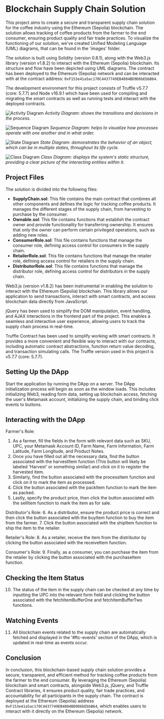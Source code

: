 # Blockchain Supply Chain Solution

This project aims to create a secure and transparent supply chain solution for the coffee industry using the Ethereum (Sepolia) blockchain. The solution allows tracking of coffee products from the farmer to the end consumer, ensuring product quality and fair trade practices. To visualize the functioning of our solution, we've created Unified Modeling Language (UML) diagrams, that can be found in the 'images' folder.

The solution is built using Solidity (version 0.8.1), along with the Web3.js library (version v1.8.2) to interact with the Ethereum (Sepolia) blockchain. Its structure and flow have been depicted using UML diagrams. The contract has been deployed to the Ethereum (Sepolia) network and can be interacted with at the contract address: `0xF153e41a5ac170C4437749EB4804BD9D6bEbbB64`.

The development environment for this project consists of Truffle v5.7.7 (core: 5.7.7) and Node v16.9.1 which have been used for compiling and migrating the smart contracts as well as running tests and interact with the deployed contracts.

![Activity Diagram](images/Diagram-Activity.png)
*Activity Diagram: shows the transitions and decisions in the process.*

![Sequence Diagram](images/Diagram-Sequence.png)
*Sequence Diagram: helps to visualize how processes operate with one another and in what order.*

![State Diagram](images/Diagram-State.png)
*State Diagram: demonstrates the behavior of an object, which can be in multiple states, throughout its life cycle.*

![Class Diagram](images/Diagram-Class%20(Data).png)
*Class Diagram: displays the system's static structure, providing a clear picture of the interacting entities within it.*

## Project Files
The solution is divided into the following files:

- **SupplyChain.sol**: This file contains the main contract that combines all other components and defines the logic for tracking coffee products. It manages the different stages of the supply chain, from harvesting to purchase by the consumer.
- **Ownable.sol**: This file contains functions that establish the contract owner and provide functionality for transferring ownership. It ensures that only the owner can perform certain privileged operations, such as adding new roles.
- **ConsumerRole.sol**: This file contains functions that manage the consumer role, defining access control for consumers in the supply chain.
- **RetailerRole.sol**: This file contains functions that manage the retailer role, defining access control for retailers in the supply chain.
- **DistributorRole.sol**: This file contains functions that manage the distributor role, defining access control for distributors in the supply chain.

Web3.js (version v1.8.2) has been instrumental in enabling the solution to interact with the Ethereum (Sepolia) blockchain. This library allows our application to send transactions, interact with smart contracts, and access blockchain data directly from JavaScript.

jQuery has been used to simplify the DOM manipulation, event handling, and AJAX interactions in the frontend part of the project. This enables a seamless and interactive user experience, allowing users to track the supply chain process in real-time.

Truffle Contract has been used to simplify working with smart contracts. It provides a more convenient and flexible way to interact with our contracts, including automatic contract abstractions, function return value decoding, and transaction simulating calls. The Truffle version used in this project is v5.7.7 (core: 5.7.7).

## Setting Up the DApp

Start the application by running the DApp on a server. The DApp initialization process will begin as soon as the window loads. This includes initializing Web3, reading form data, setting up blockchain access, fetching the user's Metamask account, initializing the supply chain, and binding click events to buttons.

## Interacting with the DApp

Farmer's Role:
1. As a farmer, fill the fields in the form with relevant data such as SKU, UPC, your Metamask Account ID, Farm Name, Farm Information, Farm Latitude, Farm Longitude, and Product Notes.
2. Once you have filled out all the necessary data, find the button associated with the harvestItem function (This button will likely be labeled 'Harvest' or something similar) and click on it to register the harvested item.
3. Similarly, find the button associated with the processItem function and click on it to mark the item as processed.
4. Click the button associated with the packItem function to mark the item as packed.
5. Lastly, specify the product price, then click the button associated with the sellItem function to mark the item as for sale.

Distributor's Role:
6. As a distributor, ensure the product price is correct and then click the button associated with the buyItem function to buy the item from the farmer.
7. Click the button associated with the shipItem function to ship the item to the retailer.

Retailer's Role:
8. As a retailer, receive the item from the distributor by clicking the button associated with the receiveItem function.

Consumer's Role:
9. Finally, as a consumer, you can purchase the item from the retailer by clicking the button associated with the purchaseItem function.

## Checking the Item Status
10. The status of the item in the supply chain can be checked at any time by inputting the UPC into the relevant form field and clicking the button associated with the fetchItemBufferOne and fetchItemBufferTwo functions.

## Watching Events
11. All blockchain events related to the supply chain are automatically fetched and displayed in the '#ftc-events' section of the DApp, which is updated in real-time as events occur.

## Conclusion

In conclusion, this blockchain-based supply chain solution provides a secure, transparent, and efficient method for tracking coffee products from the farmer to the end consumer. By leveraging the Ethereum (Sepolia) blockchain and smart contracts, alongside Web3.js, jQuery, and Truffle Contract libraries, it ensures product quality, fair trade practices, and accountability for all participants in the supply chain. The contract is deployed at the Ethereum (Sepolia) address `0xF153e41a5ac170C4437749EB4804BD9D6bEbbB64`, which enables users to interact with it directly on the Ethereum (Sepolia) network.
